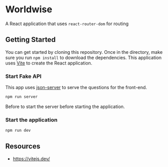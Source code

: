 # Worldwise

A React application that uses `react-router-dom` for routing

## Getting Started

You can get started by cloning this repository. Once in the directory, make sure you run `npm install` to download the dependencies. This application uses [Vite](https://vitejs.dev/guide/) to create the React application.

### Start Fake API

This app uses [json-server](https://github.com/typicode/json-server) to serve the questions for the front-end.

```bash
npm run server
```

Before to start the server before starting the application.

### Start the application

```bash
npm run dev
```

## Resources

- https://vitejs.dev/
